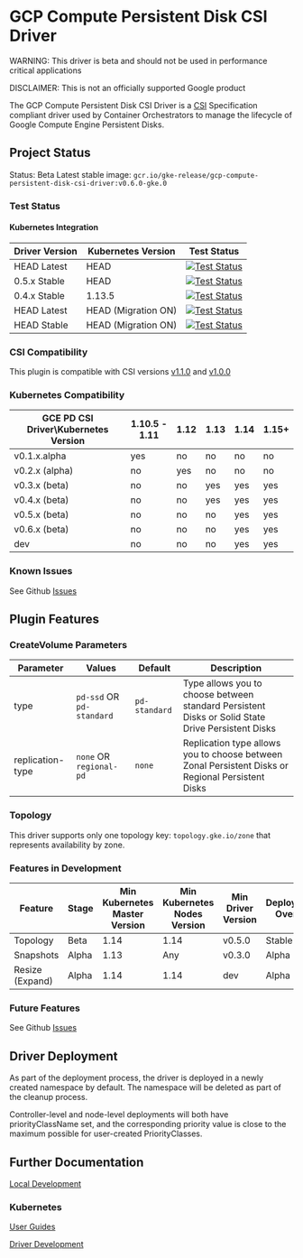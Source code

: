 # GCP Compute Persistent Disk CSI Driver

WARNING: This driver is beta and should not be used in performance critical applications

DISCLAIMER: This is not an officially supported Google product

The GCP Compute Persistent Disk CSI Driver is a
[CSI](https://github.com/container-storage-interface/spec/blob/master/spec.md)
Specification compliant driver used by Container Orchestrators to manage the
lifecycle of Google Compute Engine Persistent Disks.

## Project Status

Status: Beta
Latest stable image: `gcr.io/gke-release/gcp-compute-persistent-disk-csi-driver:v0.6.0-gke.0`

### Test Status

#### Kubernetes Integration

| Driver Version | Kubernetes Version | Test Status |
|----------------|--------------------|-------------|
| HEAD Latest | HEAD | [<img alt="Test Status" src="https://testgrid.k8s.io/q/summary/provider-gcp-compute-persistent-disk-csi-driver/Kubernetes%20Master%20Driver%20Latest/tests_status" />](https://testgrid.k8s.io/provider-gcp-compute-persistent-disk-csi-driver#Kubernetes%20Master%20Driver%20Latest) |
| 0.5.x Stable | HEAD | [<img alt="Test Status" src="https://testgrid.k8s.io/q/summary/provider-gcp-compute-persistent-disk-csi-driver/Kubernetes%20Master%20Driver%20Release%200.5/tests_status" />](https://testgrid.k8s.io/provider-gcp-compute-persistent-disk-csi-driver#Kubernetes%20Master%20Driver%20Release%200.5) |
| 0.4.x Stable | 1.13.5 | [<img alt="Test Status" src="https://testgrid.k8s.io/q/summary/provider-gcp-compute-persistent-disk-csi-driver/Kubernetes%20v1.13.5%20Driver%20Release%200.4/tests_status" />](https://testgrid.k8s.io/provider-gcp-compute-persistent-disk-csi-driver#Kubernetes%20v1.13.5%20Driver%20Release%200.4) |
| HEAD Latest | HEAD (Migration ON) | [<img alt="Test Status" src="https://testgrid.k8s.io/q/summary/provider-gcp-compute-persistent-disk-csi-driver/Migration%20Kubernetes%20Master%20Driver%20Latest/tests_status" />](https://testgrid.k8s.io/provider-gcp-compute-persistent-disk-csi-driver#Migration%20Kubernetes%20Master%20Driver%20Latest) |
| HEAD Stable | HEAD (Migration ON) | [<img alt="Test Status" src="https://testgrid.k8s.io/q/summary/provider-gcp-compute-persistent-disk-csi-driver/Migration%20Kubernetes%20Master%20Driver%20Stable/tests_status" />](https://testgrid.k8s.io/provider-gcp-compute-persistent-disk-csi-driver#Migration%20Kubernetes%20Master%20Driver%20Stable) |

### CSI Compatibility

This plugin is compatible with CSI versions [v1.1.0](https://github.com/container-storage-interface/spec/blob/v1.1.0/spec.md) and [v1.0.0](https://github.com/container-storage-interface/spec/blob/v1.0.0/spec.md)

### Kubernetes Compatibility

| GCE PD CSI Driver\Kubernetes Version | 1.10.5 - 1.11 | 1.12 | 1.13 | 1.14 | 1.15+|
|--------------------------------------|---------------|------|------|------|------|
| v0.1.x.alpha                         | yes           | no   | no   | no   | no   |
| v0.2.x (alpha)                       | no            | yes  | no   | no   | no   |
| v0.3.x (beta)                        | no            | no   | yes  | yes  | yes  |
| v0.4.x (beta)                        | no            | no   | yes  | yes  | yes  |
| v0.5.x (beta)                        | no            | no   | no   | yes  | yes  |
| v0.6.x (beta)                        | no            | no   | no   | yes  | yes  |
| dev                                  | no            | no   | no   | yes  | yes  |

### Known Issues

See Github [Issues](https://github.com/kubernetes-sigs/gcp-compute-persistent-disk-csi-driver/issues)

## Plugin Features

### CreateVolume Parameters

| Parameter        | Values                    | Default       | Description                                                                                        |
|------------------|---------------------------|---------------|----------------------------------------------------------------------------------------------------|
| type             | `pd-ssd` OR `pd-standard` | `pd-standard` | Type allows you to choose between standard Persistent Disks  or Solid State Drive Persistent Disks |
| replication-type | `none` OR `regional-pd`   | `none`        | Replication type allows you to choose between Zonal Persistent Disks or Regional Persistent Disks  |

### Topology

This driver supports only one topology key:
`topology.gke.io/zone`
that represents availability by zone.

### Features in Development

| Feature         | Stage | Min Kubernetes Master Version | Min Kubernetes Nodes Version | Min Driver Version | Deployment Overlay |
|-----------------|-------|-------------------------------|------------------------------|--------------------|--------------------|
| Topology        | Beta  | 1.14                          | 1.14                         | v0.5.0             | Stable             |
| Snapshots       | Alpha | 1.13                          | Any                          | v0.3.0             | Alpha              |
| Resize (Expand) | Alpha | 1.14                          | 1.14                         | dev                | Alpha              |

### Future Features

See Github [Issues](https://github.com/kubernetes-sigs/gcp-compute-persistent-disk-csi-driver/issues)

## Driver Deployment
As part of the deployment process, the driver is deployed in a newly created namespace by default. The namespace will be deleted as part of the cleanup process.

Controller-level and node-level deployments will both have priorityClassName set, and the corresponding priority value is close to the maximum possible for user-created PriorityClasses.

## Further Documentation

[Local Development](docs/local-development.md)

### Kubernetes

[User Guides](docs/kubernetes/user-guides)

[Driver Development](docs/kubernetes/development.md)
